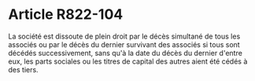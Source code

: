 # Article R822-104

La société est dissoute de plein droit par le décès simultané de tous les associés ou par le décès du dernier survivant des associés si tous sont décédés successivement, sans qu'à la date du décès du dernier d'entre eux, les parts sociales ou les titres de capital des autres aient été cédés à des tiers.
